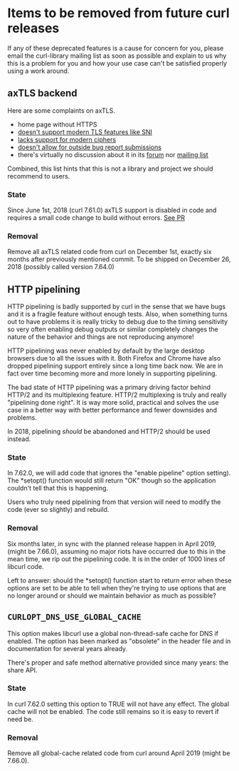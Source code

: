 # Items to be removed from future curl releases

If any of these deprecated features is a cause for concern for you, please
email the curl-library mailing list as soon as possible and explain to us why
this is a problem for you and how your use case can't be satisfied properly
using a work around.

## axTLS backend

Here are some complaints on axTLS.

 - home page without HTTPS
 - [doesn't support modern TLS features like SNI](https://github.com/dsheets/axtls/issues/2)
 - [lacks support for modern ciphers](https://github.com/micropython/micropython/issues/3198)
 - [doesn't allow for outside bug report submissions](https://sourceforge.net/p/axtls/bugs/)
 - there's virtually no discussion about it in its [forum](https://sourceforge.net/p/axtls/discussion/)
   nor [mailing list](https://sourceforge.net/p/axtls/mailman/axtls-general/)

Combined, this list hints that this is not a library and project we should
recommend to users.

### State

Since June 1st, 2018 (curl 7.61.0) axTLS support is disabled in code and
requires a small code change to build without errors. [See
PR](https://github.com/curl/curl/pull/2628)

### Removal

Remove all axTLS related code from curl on December 1st, exactly six months
after previously mentioned commit. To be shipped on December 26, 2018
(possibly called version 7.64.0)

## HTTP pipelining

HTTP pipelining is badly supported by curl in the sense that we have bugs and
it is a fragile feature without enough tests. Also, when something turns out
to have problems it is really tricky to debug due to the timing sensitivity so
very often enabling debug outputs or similar completely changes the nature of
the behavior and things are not reproducing anymore!

HTTP pipelining was never enabled by default by the large desktop browsers due
to all the issues with it. Both Firefox and Chrome have also dropped
pipelining support entirely since a long time back now. We are in fact over
time becoming more and more lonely in supporting pipelining.

The bad state of HTTP pipelining was a primary driving factor behind HTTP/2
and its multiplexing feature. HTTP/2 multiplexing is truly and really
"pipelining done right". It is way more solid, practical and solves the use
case in a better way with better performance and fewer downsides and problems.

In 2018, pipelining *should* be abandoned and HTTP/2 should be used instead.

### State

In 7.62.0, we will add code that ignores the "enable pipeline" option
setting). The *setopt() function would still return "OK" though so the
application couldn't tell that this is happening.

Users who truly need pipelining from that version will need to modify the code
(ever so slightly) and rebuild.

### Removal

Six months later, in sync with the planned release happen in April 2019,
(might be 7.66.0), assuming no major riots have occurred due to this in the
mean time, we rip out the pipelining code. It is in the order of 1000 lines of
libcurl code.

Left to answer: should the *setopt() function start to return error when these
options are set to be able to tell when they're trying to use options that are
no longer around or should we maintain behavior as much as possible?

## `CURLOPT_DNS_USE_GLOBAL_CACHE`

This option makes libcurl use a global non-thread-safe cache for DNS if
enabled. The option has been marked as "obsolete" in the header file and in
documentation for several years already.

There's proper and safe method alternative provided since many years: the
share API.

### State

In curl 7.62.0 setting this option to TRUE will not have any effect. The
global cache will not be enabled. The code still remains so it is easy to
revert if need be.

### Removal

Remove all global-cache related code from curl around April 2019 (might be
7.66.0).

